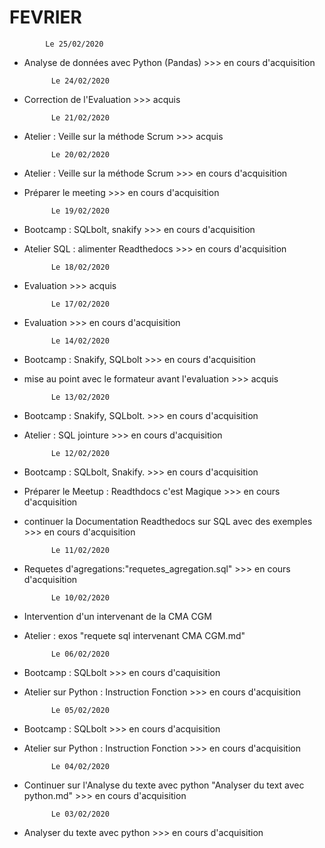 FEVRIER
=======


            Le 25/02/2020

- Analyse de données avec Python (Pandas)               >>> en cours d'acquisition


            Le 24/02/2020

- Correction de l'Evaluation                            >>> acquis


            Le 21/02/2020

- Atelier : Veille sur la méthode Scrum                 >>> acquis



            Le 20/02/2020

- Atelier : Veille sur la méthode Scrum                 >>> en cours d'acquisition
- Préparer le meeting                                   >>> en cours d'acquisition 



            Le 19/02/2020

- Bootcamp : SQLbolt, snakify                           >>> en cours d'acquisition
- Atelier SQL : alimenter Readthedocs                   >>> en cours d'acquisition


            Le 18/02/2020

- Evaluation                                            >>> acquis


            Le 17/02/2020

- Evaluation                                            >>> en cours d'acquisition


            Le 14/02/2020

- Bootcamp : Snakify, SQLbolt                           >>> en cours d'acquisition
- mise au point avec le formateur avant l'evaluation    >>> acquis


            Le 13/02/2020

- Bootcamp : Snakify, SQLbolt.                          >>> en cours d'acquisition
- Atelier : SQL jointure                                >>> en cours d'acquisition


            Le 12/02/2020

- Bootcamp : SQLbolt, Snakify.                          >>> en cours d'acquisition
- Préparer le Meetup : Readthdocs c'est Magique         >>> en cours d'acquisition
- continuer la Documentation Readthedocs sur SQL avec des exemples >>> en cours d'acquisition

            Le 11/02/2020

- Requetes d'agregations:"requetes_agregation.sql"      >>> en cours d'acquisition


            Le 10/02/2020

- Intervention d'un intervenant de la CMA CGM
- Atelier :  exos "requete sql intervenant CMA CGM.md"


            Le 06/02/2020

- Bootcamp : SQLbolt                                    >>> en cours d'caquisition
- Atelier sur Python : Instruction Fonction             >>> en cours d'acquisition


            Le 05/02/2020
        
- Bootcamp : SQLbolt                                    >>> en cours d'acquisition
- Atelier sur Python : Instruction Fonction             >>> en cours d'acquisition



            Le 04/02/2020

- Continuer sur l'Analyse du texte avec python "Analyser du text avec python.md"  >>> en cours d'acquisition


            Le 03/02/2020

- Analyser du texte avec python                         >>> en cours d'acquisition
